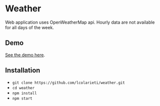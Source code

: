 # Weather

Web application uses OpenWeatherMap api.
Hourly data are not available for all days of the week.

## Demo

[See the demo here](https://lcolarieti-weather.herokuapp.com/).

## Installation

- `git clone https://github.com/lcolarieti/weather.git`
- `cd weather`
- `npm install`
- `npm start`
